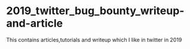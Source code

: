 # 2019_twitter_bug_bounty_writeup-and-article
This contains articles,tutorials and writeup which I like in twitter in 2019

